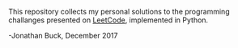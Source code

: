This repository collects my personal solutions to the programming challanges presented on [LeetCode](https://leetcode.com), implemented in Python.

-Jonathan Buck, December 2017